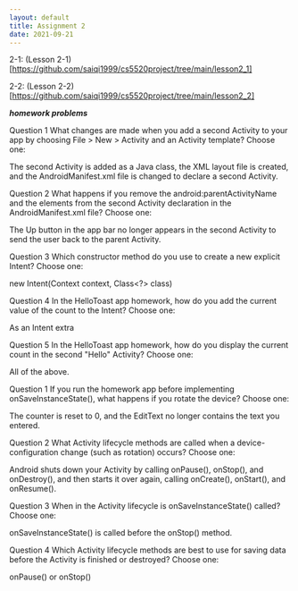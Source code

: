 ```yaml
---
layout: default
title: Assignment 2
date: 2021-09-21
---
```

2-1: (Lesson 2-1)[https://github.com/saiqi1999/cs5520project/tree/main/lesson2_1]

2-2: (Lesson 2-2)[https://github.com/saiqi1999/cs5520project/tree/main/lesson2_2]

***homework problems***

Question 1
What changes are made when you add a second Activity to your app by choosing File > New > Activity and an Activity template? Choose one:

The second Activity is added as a Java class, the XML layout file is created, and the AndroidManifest.xml file is changed to declare a second Activity.

Question 2
What happens if you remove the android:parentActivityName and the <meta-data> elements from the second Activity declaration in the AndroidManifest.xml file? Choose one:
  
The Up button in the app bar no longer appears in the second Activity to send the user back to the parent Activity.

Question 3
Which constructor method do you use to create a new explicit Intent? Choose one:
  
new Intent(Context context, Class<?> class)

Question 4
In the HelloToast app homework, how do you add the current value of the count to the Intent? Choose one:

As an Intent extra

Question 5
In the HelloToast app homework, how do you display the current count in the second "Hello" Activity? Choose one:

All of the above.

Question 1
If you run the homework app before implementing onSaveInstanceState(), what happens if you rotate the device? Choose one:

The counter is reset to 0, and the EditText no longer contains the text you entered.

Question 2
What Activity lifecycle methods are called when a device-configuration change (such as rotation) occurs? Choose one:

Android shuts down your Activity by calling onPause(), onStop(), and onDestroy(), and then starts it over again, calling onCreate(), onStart(), and onResume().

Question 3
When in the Activity lifecycle is onSaveInstanceState() called? Choose one:

onSaveInstanceState() is called before the onStop() method.

Question 4
Which Activity lifecycle methods are best to use for saving data before the Activity is finished or destroyed? Choose one:

onPause() or onStop()
